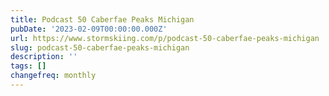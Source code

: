 ```yaml
---
title: Podcast 50 Caberfae Peaks Michigan
pubDate: '2023-02-09T00:00:00.000Z'
url: https://www.stormskiing.com/p/podcast-50-caberfae-peaks-michigan
slug: podcast-50-caberfae-peaks-michigan
description: ''
tags: []
changefreq: monthly
---
```


<!-- Add post content below -->
